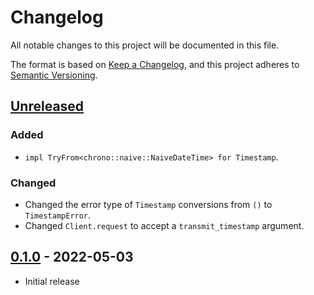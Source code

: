 # Changelog
All notable changes to this project will be documented in this file.

The format is based on [Keep a Changelog](https://keepachangelog.com/en/1.0.0/),
and this project adheres to [Semantic Versioning](https://semver.org/spec/v2.0.0.html).

## [Unreleased]
### Added
- `impl TryFrom<chrono::naive::NaiveDateTime> for Timestamp`.

### Changed
- Changed the error type of `Timestamp` conversions from `()` to `TimestampError`.
- Changed `Client.request` to accept a `transmit_timestamp` argument.

## [0.1.0] - 2022-05-03
- Initial release

[Unreleased]: https://github.com/newAM/w5500-rs/compare/sntp%2Fv0.1.0...HEAD
[0.1.0]: https://github.com/newAM/w5500-rs/releases/tag/sntp%2Fv0.1.0
